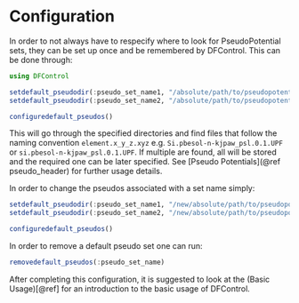 # Configuration

In order to not always have to respecify where to look for PseudoPotential sets, 
they can be set up once and be remembered by DFControl. 
This can be done through:

```julia
using DFControl

setdefault_pseudodir(:pseudo_set_name1, "/absolute/path/to/pseudopotential/set/1")
setdefault_pseudodir(:pseudo_set_name2, "/absolute/path/to/pseudopotential/set/2")

configuredefault_pseudos()
```
This will go through the specified directories and find files that follow the naming convention
`element.x_y_z.xyz` e.g. `Si.pbesol-n-kjpaw_psl.0.1.UPF` or `si.pbesol-n-kjpaw_psl.0.1.UPF`. 
If multiple are found, all will be stored and the required one can be later specified.
See [Pseudo Potentials](@ref pseudo_header) for further usage details.

In order to change the pseudos associated with a set name simply:
```julia
setdefault_pseudodir(:pseudo_set_name1, "/new/absolute/path/to/pseudopotential/set/1")
setdefault_pseudodir(:pseudo_set_name2, "/new/absolute/path/to/pseudopotential/set/2")

configuredefault_pseudos()
```

In order to remove a default pseudo set one can run:
```julia
removedefault_pseudos(:pseudo_set_name)
```

After completing this configuration, it is suggested to look at the (Basic Usage)[@ref] for an introduction to the basic usage of DFControl.
